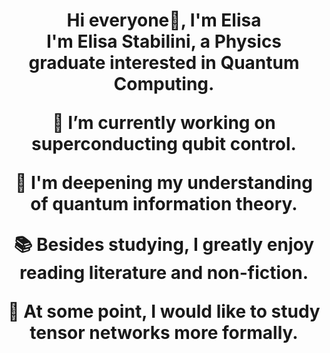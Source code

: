 <h1 align="center"> Hi everyone👋, I'm Elisa </h>

<center> I'm Elisa Stabilini, a Physics graduate interested in Quantum Computing.</center>

<p><strong>🔬 I’m currently working on superconducting qubit control.</strong></p>
<p><strong>🌱 I'm deepening my understanding of quantum information theory.</strong></p>
<p><strong>📚 Besides studying, I greatly enjoy reading literature and non-fiction.</strong></p>
<p><strong>🔭 At some point, I would like to study tensor networks more formally.</strong></p>




